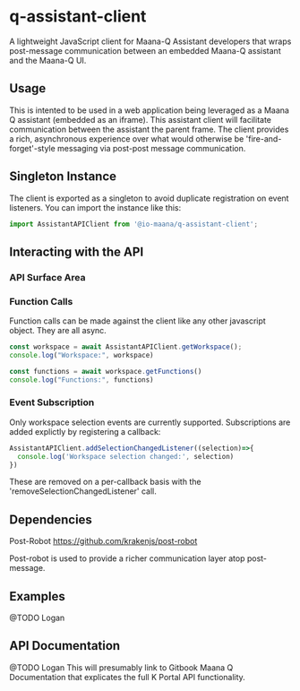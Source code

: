 # q-assistant-client
A lightweight JavaScript client for Maana-Q Assistant developers that wraps post-message communication between an embedded Maana-Q assistant and the Maana-Q UI.

## Usage
This is intented to be used in a web application being leveraged as a Maana Q assistant (embedded as an iframe).
This assistant client will facilitate communication between the assistant the parent frame.
The client provides a rich, asynchronous experience over what would otherwise be 'fire-and-forget'-style messaging 
via post-post message communication. 

## Singleton Instance
The client is exported as a singleton to avoid duplicate registration on event listeners.
You can import the instance like this:

```js
import AssistantAPIClient from '@io-maana/q-assistant-client';
```

## Interacting with the API
### API Surface Area

### Function Calls
Function calls can be made against the client like any other javascript object. They are all async.
```js
const workspace = await AssistantAPIClient.getWorkspace(); 
console.log("Workspace:", workspace)

const functions = await workspace.getFunctions()
console.log("Functions:", functions)
```

### Event Subscription
Only workspace selection events are currently supported.
Subscriptions are added explictly by registering a callback:
```js
AssistantAPIClient.addSelectionChangedListener((selection)=>{
  console.log('Workspace selection changed:', selection)
})
```

These are removed on a per-callback basis with the 'removeSelectionChangedListener' call. 

## Dependencies
Post-Robot
https://github.com/krakenjs/post-robot

Post-robot is used to provide a richer communication layer atop post-message.

## Examples
@TODO Logan

## API Documentation
@TODO Logan
This will presumably link to Gitbook Maana Q Documentation that explicates the full K Portal API functionality.
